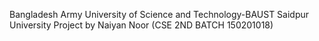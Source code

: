 Bangladesh Army University of Science and Technology-BAUST Saidpur
University Project by Naiyan Noor (CSE 2ND BATCH 150201018)
